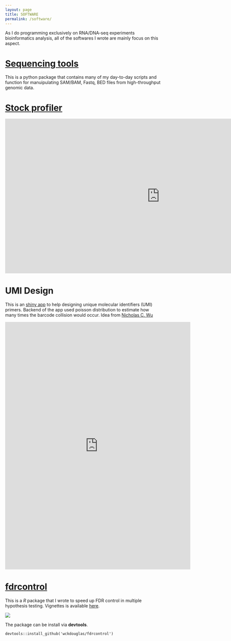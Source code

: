 ```yaml
---
layout: page
title: SOFTWARE
permalink: /software/
---
```


As I do programming exclusively on RNA/DNA-seq experiments bioinformatics analysis, all of the softwares I wrote are mainly focus on this aspect.

# [Sequencing tools](https://github.com/wckdouglas/sequencing_tools) #

This is a python package that contains many of my day-to-day scripts and function for manuipulating SAM/BAM, Fastq, BED files from high-throughput genomic data.

# [Stock profiler](https://github.com/wckdouglas/wu-stock) #

<iframe src="https://wu-stock.herokuapp.com/" style="border:none ; width: 1000px; height: 500px"></iframe>

# UMI Design #

This is an [shiny app](https://wckdouglas.shinyapps.io/UMI_design/) to help designing unique molecular identifiers (UMI) primers. Backend of the app used poisson distribution to estimate how many times the barcode collision would occur. Idea from [Nicholas C. Wu](https://wchnicholas.github.io/)

<iframe src="https://wckdouglas.shinyapps.io/UMI_design/" style="border: none; width: 600px; height: 800px"></iframe>



# [fdrcontrol](https://github.com/wckdouglas/fdrcontrol.git) #

This is a *R* package that I wrote to speed up FDR control in multiple hypothesis testing. Vignettes is available [here](http://rawgit.com/wckdouglas/fdrcontrol/master/vignettes/fdrcontrol.html).

<img src='{{ site.url }}/assets/article_images/softwares/fdrcontrol.png'>

The package can be install via **devtools**.

	devtools::install_github('wckdouglas/fdrcontrol')
